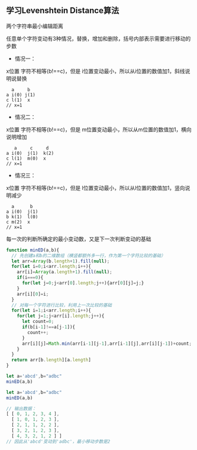 ## 学习Levenshtein Distance算法

  两个字符串最小编辑距离
 
  任意单个字符变动有3种情况，替换，增加和删除，括号内部表示需要进行移动的步数

 * 情况一：
  
  x位置 字符不相等(b!==c)，但是 i位置变动最小，所以从i位置的数值加1，斜线说明说替换

   ```
     a     b
  a i(0) j(1)
  c l(1)  x
  // x=1
  ```
 * 情况二：
 
  x位置 字符不相等(b!==c)，但是 m位置变动最小，所以从m位置的数值加1，横向说明增加
  
  ```
     a     c     d
  a i(0)  j(1)  k(2)
  c l(1)  m(0)  x 
  // x=1
  ```
  
 * 情况三：
 
  x位置 字符不相等(b!==c)，但是 l位置变动最小，所以从l位置的数值加1，竖向说明减少

  ```
    a      b
  a i(0)  j(1)
  b k(1)  l(0)
  c m(2)  x
  // x=1
 ```
 
 每一次的判断所确定的最小变动数，又是下一次判断变动的基础


```js
function minED(a,b){
  // 先创建a和b的二维数组（横竖都额外多一行，作为第一个字符比较的基础）
  let arr=Array(b.length+1).fill(null);
  for(let i=0;i<arr.length;i++){
    arr[i]=Array(a.length+1).fill(null);
    if(i===0){
      for(let j=0;j<arr[0].length;j++){arr[0][j]=j;}
    }
    arr[i][0]=i;
  }
  // 对每一个字符进行比较，利用上一次比较的基础
  for(let i=1;i<arr.length;i++){
    for(let j=1;j<arr[i].length;j++){
      let count=0;
      if(b[i-1]!==a[j-1]){
        count++;
      }
      arr[i][j]=Math.min(arr[i-1][j-1],arr[i-1][j],arr[i][j-1])+count;
    }
  }
  return arr[b.length][a.length]
}

let a='abcd',b="adbc"
minED(a,b)
```

```js
let a='abcd',b="adbc"
minED(a,b)

// 输出数据：
[ [ 0, 1, 2, 3, 4 ],
  [ 1, 0, 1, 2, 3 ],
  [ 2, 1, 1, 2, 2 ],
  [ 3, 2, 1, 2, 3 ],
  [ 4, 3, 2, 1, 2 ] ]
// 因此从'abcd'变动到'adbc'，最小移动步数是2
```
